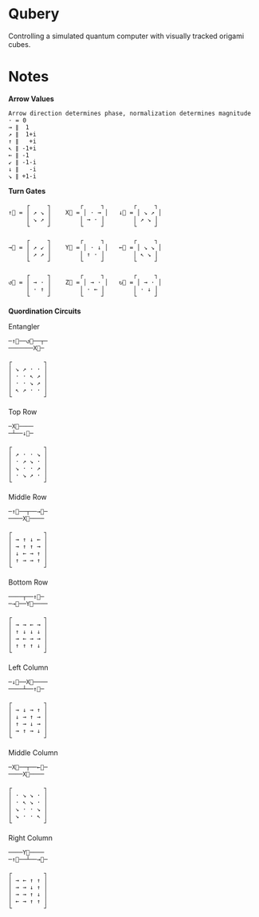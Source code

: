 Qubery
======

Controlling a simulated quantum computer with visually tracked origami cubes.

Notes
=====

**Arrow Values**

    Arrow direction determines phase, normalization determines magnitude
    · = 0
    → ∥  1
    ↗ ∥  1+i
    ↑ ∥   +i
    ↖ ∥ -1+i
    ← ∥ -1
    ↙ ∥ -1-i
    ↓ ∥   -i
    ↘ ∥ +1-i
    

**Turn Gates**

         ┌     ┐        ┌     ┐        ┌     ┐
    ↑⃞ = │ ↗ ↘ │    X⃞ = │ · → │   ↓⃞ = │ ↘ ↗ │
         │ ↘ ↗ │        │ → · │        │ ↗ ↘ │
         └     ┘        └     ┘        └     ┘

         ┌     ┐        ┌     ┐        ┌     ┐
    →⃞ = │ ↗ ↙ │    Y⃞ = │ · ↓ │   ←⃞ = │ ↘ ↘ │
         │ ↗ ↗ │        │ ↑ · │        │ ↖ ↘ │
         └     ┘        └     ┘        └     ┘

         ┌     ┐        ┌     ┐        ┌     ┐
    ↺⃞ = │ → · │    Z⃞ = │ → · │   ↻⃞ = │ → · │
         │ · ↑ │        │ · ← │        │ · ↓ │
         └     ┘        └     ┘        └     ┘

**Quordination Circuits**

Entangler

```
─↑⃞──↺⃞──┬─
───────X⃞─

┌         ┐
│ ↘ ↗ · · │
│ · · ↖ ↗ │
│ · · ↘ ↗ │
│ ↖ ↗ · · │
└         ┘
```

Top Row

```
─X⃞────
─┴──↓⃞─

┌         ┐
│ ↗ · · ↘ │
│ · ↗ ↘ · │
│ ↘ · · ↗ │
│ · ↘ ↗ · │
└         ┘
```

Middle Row

```
─↑⃞──┬──→⃞─
────X⃞────

┌         ┐
│ → ↑ ↓ ← │
│ → ↑ ↑ → │
│ ↓ ← → ↑ │
│ ↑ → → ↑ │
└         ┘
```

Bottom Row

```
────┬──↑⃞─
─→⃞──Y⃞────

┌         ┐
│ → → ← → │
│ ↑ ↓ ↓ ↓ │
│ → ← → → │
│ ↑ ↑ ↑ ↓ │
└         ┘
```

Left Column

```
─↓⃞──X⃞────
────┴──↑⃞─

┌         ┐
│ → ↓ → ↑ │
│ ↓ → ↑ → │
│ ↑ → ↓ → │
│ → ↑ → ↓ │
└         ┘
```

Middle Column

```
─X⃞──┬──←⃞─
────X⃞────

┌         ┐
│ · ↘ ↘ · │
│ · ↖ ↘ · │
│ ↘ · · ↘ │
│ ↘ · · ↖ │
└         ┘
```

Right Column

```
────Y⃞────
─↑⃞──┴──→⃞─

┌         ┐
│ → ← ↑ ↑ │
│ → → ↓ ↑ │
│ → → ↑ ↓ │
│ ← → ↑ ↑ │
└         ┘
